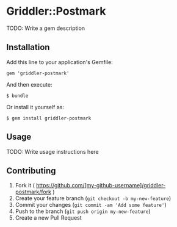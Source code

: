 # Griddler::Postmark

TODO: Write a gem description

## Installation

Add this line to your application's Gemfile:

    gem 'griddler-postmark'

And then execute:

    $ bundle

Or install it yourself as:

    $ gem install griddler-postmark

## Usage

TODO: Write usage instructions here

## Contributing

1. Fork it ( https://github.com/[my-github-username]/griddler-postmark/fork )
2. Create your feature branch (`git checkout -b my-new-feature`)
3. Commit your changes (`git commit -am 'Add some feature'`)
4. Push to the branch (`git push origin my-new-feature`)
5. Create a new Pull Request
